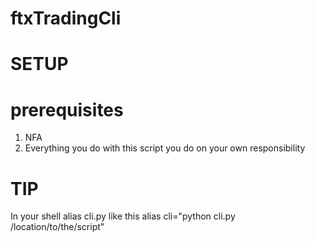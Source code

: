 # ftxTradingCli
# SETUP

# prerequisites
1. NFA
2. Everything you do with this script you do on your own responsibility
# TIP
In your shell alias cli.py like this alias cli="python cli.py /location/to/the/script"  

